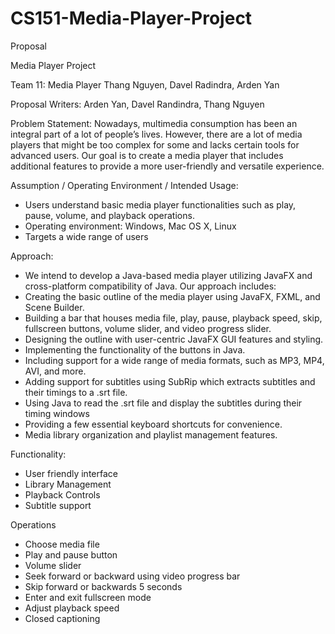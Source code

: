 # CS151-Media-Player-Project
Proposal

Media Player Project

Team 11: Media Player
Thang Nguyen, Davel Radindra, Arden Yan

Proposal Writers:
Arden Yan,
Davel Randindra,
Thang Nguyen

Problem Statement:
Nowadays, multimedia consumption has been an integral part of a lot of people’s lives. However, there are a lot of media players that might be too complex for some and lacks certain tools for advanced users. Our goal is to create a media player that includes additional features to provide a more user-friendly and versatile experience.

Assumption / Operating Environment / Intended Usage:
* Users understand basic media player functionalities such as play, pause, volume, and playback operations.
* Operating environment: Windows, Mac OS X, Linux
* Targets a wide range of users

Approach: 
* We intend to develop a Java-based media player utilizing JavaFX and cross-platform compatibility of Java. Our approach includes: 
* Creating the basic outline of the media player using JavaFX, FXML, and Scene Builder.
* Building a bar that houses media file, play, pause, playback speed, skip, fullscreen buttons, volume slider, and video progress slider.
* Designing the outline with user-centric JavaFX GUI features and styling.
* Implementing the functionality of the buttons in Java.
* Including support for a wide range of media formats, such as MP3, MP4, AVI, and more. 
* Adding support for subtitles using SubRip which extracts subtitles and their timings to a .srt file.
* Using Java to read the .srt file and display the subtitles during their timing windows
* Providing a few essential keyboard shortcuts for convenience.
* Media library organization and playlist management features.

Functionality:
* User friendly interface
* Library Management
* Playback Controls
* Subtitle support



Operations
* Choose media file
* Play and pause button
* Volume slider
* Seek forward or backward using video progress bar
* Skip forward or backwards 5 seconds
* Enter and exit fullscreen mode
* Adjust playback speed
* Closed captioning

